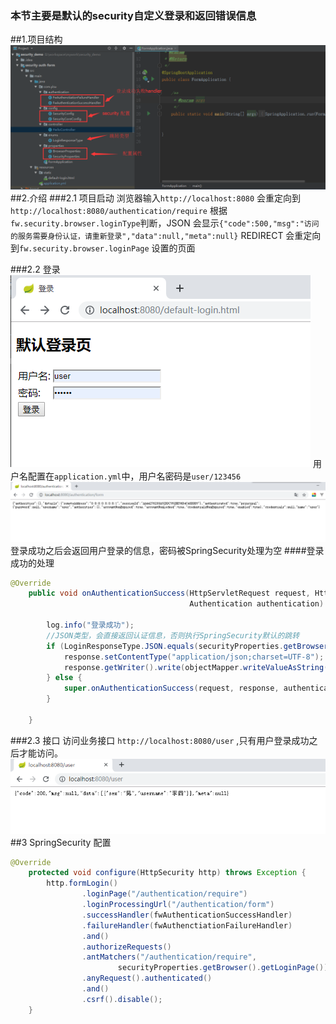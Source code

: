  ### 本节主要是默认的security自定义登录和返回错误信息
 
##1.项目结构
![project](images/project.png)
##2.介绍
###2.1 项目启动
浏览器输入`http://localhost:8080` 会重定向到`http://localhost:8080/authentication/require`
根据`fw.security.browser.loginType`判断，JSON 会显示`{"code":500,"msg":"访问的服务需要身份认证，请重新登录","data":null,"meta":null}`
REDIRECT 会重定向到`fw.security.browser.loginPage`  设置的页面

###2.2 登录
![login](images/login.png)
用户名配置在`application.yml`中，用户名密码是`user/123456`
![success](images/success.png)
登录成功之后会返回用户登录的信息，密码被SpringSecurity处理为空
####登录成功的处理
```java
@Override
	public void onAuthenticationSuccess(HttpServletRequest request, HttpServletResponse response,
                                        Authentication authentication) throws IOException, ServletException {

		log.info("登录成功");
        //JSON类型，会直接返回认证信息，否则执行SpringSecurity默认的跳转
		if (LoginResponseType.JSON.equals(securityProperties.getBrowser().getLoginType())) {
			response.setContentType("application/json;charset=UTF-8");
			response.getWriter().write(objectMapper.writeValueAsString(authentication));
		} else {
			super.onAuthenticationSuccess(request, response, authentication);
		}

	}
```
###2.3 接口
访问业务接口 `http://localhost:8080/user` ,只有用户登录成功之后才能访问。
![api](images/api.png)
##3 SpringSecurity 配置
```java
@Override
    protected void configure(HttpSecurity http) throws Exception {
        http.formLogin()
                .loginPage("/authentication/require")
                .loginProcessingUrl("/authentication/form")
                .successHandler(fwAuthenticationSuccessHandler)
                .failureHandler(fwAuthenctiationFailureHandler)
                .and()
                .authorizeRequests()
                .antMatchers("/authentication/require",
                        securityProperties.getBrowser().getLoginPage()).permitAll()
                .anyRequest().authenticated()
                .and()
                .csrf().disable();
    }
```

